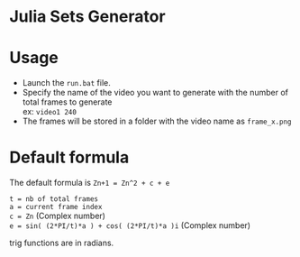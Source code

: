 # Julia Sets Generator

# Usage
* Launch the `run.bat` file. <br />
* Specify the name of the video you want to generate with the number of total frames to generate<br />
ex: `video1 240 `
* The frames will be stored in a folder with the video name as `frame_x.png `  

# Default formula

The default formula is `Zn+1 = Zn^2 + c + e` <br />



 `t = nb of total frames` <br />
 `a = current frame index`<br />
  `c = Zn` (Complex number)<br />
  `e = sin( (2*PI/t)*a ) + cos( (2*PI/t)*a )i` (Complex number)<br />
 
   trig functions are in radians. <br />


